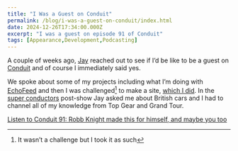 ```yaml
---
title: "I Was a Guest on Conduit"
permalink: /blog/i-was-a-guest-on-conduit/index.html
date: 2024-12-26T17:34:00.000Z
excerpt: "I was a guest on episode 91 of Conduit"
tags: [Appearance,Development,Podcasting]
---
```


A couple of weeks ago, [Jay](https://kjaymiller.com/) reached out to see if I’d be like to be a guest on [Conduit](https://www.relay.fm/conduit) and of course I immediately said yes. 

We spoke about some of my projects including what I’m doing with [EchoFeed](https://echofeed.app) and then I was challenged[^1] to make a site, [which I did](https://rknight.me/blog/how-long-since-i-watched-mean-girls-/). In the [super conductors](http://imasuperconductor.com) post-show Jay asked me about British cars and I had to channel all of my knowledge from Top Gear and Grand Tour. 

[Listen to Conduit 91: Robb Knight made this for himself, and maybe you too](https://www.relay.fm/conduit/91) 

[^1]: It wasn’t a challenge but I took it as such